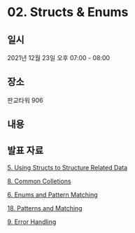 # 02. Structs & Enums

## 일시

2021년 12월 23일 오후 07:00 - 08:00

## 장소

판교타워 906

## 내용

## 발표 자료

[5. Using Structs to Structure Related Data](02%20Structs%2001c61/5%20Using%20St%208054a.md)

[8. Common Colletions](02%20Structs%2001c61/8%20Common%20C%201c094.md)

[6. Enums and Pattern Matching](02%20Structs%2001c61/6%20Enums%20an%20c4c3b.md)

[18. Patterns and Matching](02%20Structs%2001c61/18%20Pattern%200c025.md)

[9. Error Handling](02%20Structs%2001c61/9%20Error%20Ha%2063c64.md)